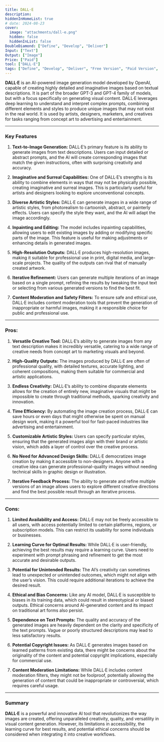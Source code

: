 ```yaml
---
title: DALL·E
description: 
hiddenInHomeList: true
# date: 2024-08-23
cover:
  image: "attachments/dall-e.png"
  hidden: false
  hiddenInList: false
DoubleDiamond: ["Define", "Develop", "Deliver"]
Input: ["Text"]
Output: ["Image"]
Price: ["Paid"]
tool: ["DALL·E"]   
tags: ["Define", "Develop", "Deliver", "Free Version", "Paid Version", "Image Generation"]
---
```


**DALL·E** is an AI-powered image generation model developed by OpenAI, capable of creating highly detailed and imaginative images based on textual descriptions. It is part of the broader GPT-3 and GPT-4 family of models, but with a focus specifically on generating visual content. DALL·E leverages deep learning to understand and interpret complex prompts, combining different elements and styles to produce unique images that may not exist in the real world. It is used by artists, designers, marketers, and creatives for tasks ranging from concept art to advertising and entertainment.

---

### Key Features

1. **Text-to-Image Generation:**
   DALL·E’s primary feature is its ability to generate images from text descriptions. Users can input detailed or abstract prompts, and the AI will create corresponding images that match the given instructions, often with surprising creativity and accuracy.

2. **Imaginative and Surreal Capabilities:**
   One of DALL·E’s strengths is its ability to combine elements in ways that may not be physically possible, creating imaginative and surreal images. This is particularly useful for artists and designers looking to explore unconventional concepts.

3. **Diverse Artistic Styles:**
   DALL·E can generate images in a wide range of artistic styles, from photorealism to cartoonish, abstract, or painterly effects. Users can specify the style they want, and the AI will adapt the image accordingly.

4. **Inpainting and Editing:**
   The model includes inpainting capabilities, allowing users to edit existing images by adding or modifying specific parts of the image. This feature is useful for making adjustments or enhancing details in generated images.

5. **High-Resolution Outputs:**
   DALL·E produces high-resolution images, making it suitable for professional use in print, digital media, and large-scale projects. The quality of the outputs can rival that of manually created artwork.

6. **Iterative Refinement:**
   Users can generate multiple iterations of an image based on a single prompt, refining the results by tweaking the input text or selecting from various generated versions to find the best fit.

7. **Content Moderation and Safety Filters:**
   To ensure safe and ethical use, DALL·E includes content moderation tools that prevent the generation of inappropriate or harmful images, making it a responsible choice for public and professional use.

---

### Pros:

1. **Versatile Creative Tool:**
   DALL·E’s ability to generate images from any text description makes it incredibly versatile, catering to a wide range of creative needs from concept art to marketing visuals and beyond.

2. **High-Quality Outputs:**
   The images produced by DALL·E are often of professional quality, with detailed textures, accurate lighting, and coherent compositions, making them suitable for commercial and artistic applications.

3. **Endless Creativity:**
   DALL·E’s ability to combine disparate elements allows for the creation of entirely new, imaginative visuals that might be impossible to create through traditional methods, sparking creativity and innovation.

4. **Time Efficiency:**
   By automating the image creation process, DALL·E can save hours or even days that might otherwise be spent on manual design work, making it a powerful tool for fast-paced industries like advertising and entertainment.

5. **Customizable Artistic Styles:**
   Users can specify particular styles, ensuring that the generated images align with their brand or artistic vision, which adds a layer of control over the creative process.

6. **No Need for Advanced Design Skills:**
   DALL·E democratizes image creation by making it accessible to non-designers. Anyone with a creative idea can generate professional-quality images without needing technical skills in graphic design or illustration.

7. **Iterative Feedback Process:**
   The ability to generate and refine multiple versions of an image allows users to explore different creative directions and find the best possible result through an iterative process.

---

### Cons:

1. **Limited Availability and Access:**
   DALL·E may not be freely accessible to all users, with access potentially limited to certain platforms, regions, or subscription models. This can restrict its usability for some individuals or businesses.

2. **Learning Curve for Optimal Results:**
   While DALL·E is user-friendly, achieving the best results may require a learning curve. Users need to experiment with prompt phrasing and refinement to get the most accurate and desirable outputs.

3. **Potential for Unintended Results:**
   The AI’s creativity can sometimes lead to unexpected or unintended outcomes, which might not align with the user’s vision. This could require additional iterations to achieve the desired result.

4. **Ethical and Bias Concerns:**
   Like any AI model, DALL·E is susceptible to biases in its training data, which could result in stereotypical or biased outputs. Ethical concerns around AI-generated content and its impact on traditional art forms also persist.

5. **Dependence on Text Prompts:**
   The quality and accuracy of the generated images are heavily dependent on the clarity and specificity of the text prompts. Vague or poorly structured descriptions may lead to less satisfactory results.

6. **Potential Copyright Issues:**
   As DALL·E generates images based on learned patterns from existing data, there might be concerns about the originality of the content and potential copyright implications, especially for commercial use.

7. **Content Moderation Limitations:**
   While DALL·E includes content moderation filters, they might not be foolproof, potentially allowing the generation of content that could be inappropriate or controversial, which requires careful usage.

---

### **Summary**
**DALL·E** is a powerful and innovative AI tool that revolutionizes the way images are created, offering unparalleled creativity, quality, and versatility in visual content generation. However, its limitations in accessibility, the learning curve for best results, and potential ethical concerns should be considered when integrating it into creative workflows.
